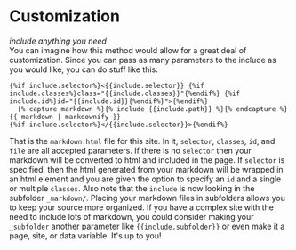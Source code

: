 # Customization
_include anything you need_<br>
You can imagine how this method would allow for a great deal of customization. Since you can pass as many parameters to the include as you would like, you can do stuff like this:

```liquid
{%if include.selector%}<{{include.selector}} {%if include.classes%}class="{{include.classes}}"{%endif%} {%if include.id%}id="{{include.id}}{%endif%}">{%endif%}
  {% capture markdown %}{% include {{include.path}} %}{% endcapture %}{{ markdown | markdownify }}
{%if include.selector%}</{{include.selector}}>{%endif%}
```

That is the `markdown.html` file for this site. In it, `selector`, `classes`, `id`, and `file` are all accepted parameters. If there is no `selector` then your markdown will be converted to html and included in the page. If `selector` is specified, then the html generated from your markdown will be wrapped in an html element and you are given the option to specify an `id` and a single or multiple `classes`. Also note that the `include` is now looking in the subfolder `_markdown/`. Placing your markdown files in subfolders allows you to keep your source more organized. If you have a complex site with the need to include lots of markdown, you could consider making your `_subfolder` another parameter like `{{include.subfolder}}` or even make it a page, site, or data variable. It's up to you!

